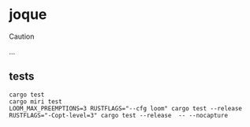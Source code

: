 # joque
> [!CAUTION]
> ...

## tests
```
cargo test
cargo miri test
LOOM_MAX_PREEMPTIONS=3 RUSTFLAGS="--cfg loom" cargo test --release
RUSTFLAGS="-Copt-level=3" cargo test --release  -- --nocapture
```

